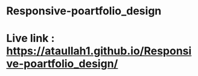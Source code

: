 # Responsive-poartfolio_design
# Live link : https://ataullah1.github.io/Responsive-poartfolio_design/
